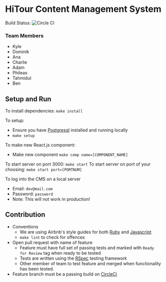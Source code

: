 # HiTour Content Management System

Build Status: ![Circle CI](https://circleci.com/gh/KyleHodgetts/project-run-cms/tree/master.svg?style=svg&circle-token=989dd912291e5b69390dca32f8add4930208ba9f)

### Team Members
* Kyle
* Dominik
* Ana
* Charlie
* Adam
* Phileas
* Tahmidul
* Ben

## Setup and Run
To install dependencies: `make install`

To setup:
  * Ensure you have [Postgresql](http://www.postgresql.org/download/) installed and running locally
  * `make setup`

To make new React.js component:
  * Make new component `make comp name=[COMPONENT_NAME]`

To start server on port 3000: `make start`
To start server on port of your choosing: `make start port=[PORTNUM]`

To log into the CMS on a local server
  * Email: `dev@mail.com`
  * Password: `password`
  * Note: This will not work in production!

## Contribution
  * Conventions
    * We are using Airbnb's style guides for both [Ruby](https://github.com/airbnb/ruby) and [Javascript](https://github.com/airbnb/javascript)
    * `make lint` to check for offences
  * Open pull request with name of feature
    * Feature must have full set of passing tests and marked with `Ready for Review` tag when ready to be tested
    * Tests are written using the [RSpec](http://rspec.info/) testing framework
    * Other member of team to test feature and merged when functionality has been tested.
  * Feature branch must be a passing build on [CircleCi](https://circleci.com/gh/KyleHodgetts/project-run-cms)
